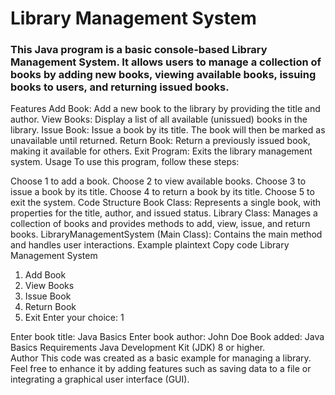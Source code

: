 <h1>Library Management System</h1>

<h3>This Java program is a basic console-based Library Management System. It allows users to manage a collection of books by adding new books, viewing available books, issuing books to users, and returning issued books.</h3>

Features
Add Book: Add a new book to the library by providing the title and author.
View Books: Display a list of all available (unissued) books in the library.
Issue Book: Issue a book by its title. The book will then be marked as unavailable until returned.
Return Book: Return a previously issued book, making it available for others.
Exit Program: Exits the library management system.
Usage
To use this program, follow these steps:

Choose 1 to add a book.
Choose 2 to view available books.
Choose 3 to issue a book by its title.
Choose 4 to return a book by its title.
Choose 5 to exit the system.
Code Structure
Book Class: Represents a single book, with properties for the title, author, and issued status.
Library Class: Manages a collection of books and provides methods to add, view, issue, and return books.
LibraryManagementSystem (Main Class): Contains the main method and handles user interactions.
Example
plaintext
Copy code
Library Management System
1. Add Book
2. View Books
3. Issue Book
4. Return Book
5. Exit
Enter your choice: 1

Enter book title: Java Basics
Enter book author: John Doe
Book added: Java Basics
Requirements
Java Development Kit (JDK) 8 or higher.
<br>
Author
This code was created as a basic example for managing a library. Feel free to enhance it by adding features such as saving data to a file or integrating a graphical user interface (GUI).

